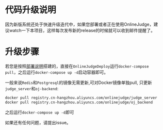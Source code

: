 # 代码升级说明

因为新版系统还处于快速升级迭代中，如果您部署或者正在使用OnlineJudge，建议watch一下本项目，这样每次发布新的release的时候就可以收到邮件提醒了。

# 升级步骤

若您是按照[部署说明](https://github.com/QingdaoU/OnlineJudgeDeploy)搭建的，直接在`OnlineJudgeDeploy`运行`docker-compose pull`，之后运行`docker-compose up -d`启动容器即可。

一般来说`Redis`和`Postgresql`的镜像无需更新,可对Docker镜像单独pull, 只更新`judge_server`和`oj-backend`:

```bash
docker pull registry.cn-hangzhou.aliyuncs.com/onlinejudge/judge_server
docker pull registry.cn-hangzhou.aliyuncs.com/onlinejudge/oj_backend
```
之后运行`docker-compose up -d`即可 

如果还有任何问题，请提出issue。 